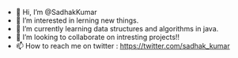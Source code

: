 - 👋 Hi, I’m @SadhakKumar
- 👀 I’m interested in lerning new things.
- 🌱 I’m currently learning data structures and algorithms in java.
- 💞️ I’m looking to collaborate on intresting projects!!
- 📫 How to reach me on twitter : https://twitter.com/sadhak_kumar

<!---
SadhakKumar/SadhakKumar is a ✨ special ✨ repository because its `README.md` (this file) appears on your GitHub profile.
You can click the Preview link to take a look at your changes.
--->
